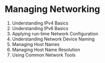 # Managing Networking

1. Understanding IPv4 Basics&#x20;
2. Understanding IPv6 Basics&#x20;
3. Applying run-time Network Configuration&#x20;
4. Understanding Network Device Naming
5. Managing Host Names&#x20;
6. Managing Host Name Resolution&#x20;
7. Using Common Network Tools

